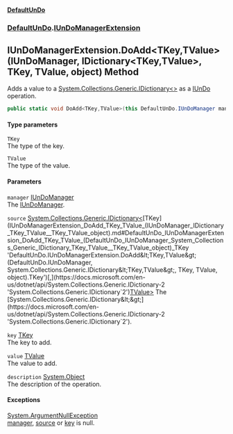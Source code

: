 #### [DefaultUnDo](DefaultUnDo.md 'DefaultUnDo')
### [DefaultUnDo](DefaultUnDo.md#DefaultUnDo 'DefaultUnDo').[IUnDoManagerExtension](IUnDoManagerExtension.md 'DefaultUnDo.IUnDoManagerExtension')
## IUnDoManagerExtension.DoAdd&lt;TKey,TValue&gt;(IUnDoManager, IDictionary&lt;TKey,TValue&gt;, TKey, TValue, object) Method
Adds a value to a [System.Collections.Generic.IDictionary&lt;&gt;](https://docs.microsoft.com/en-us/dotnet/api/System.Collections.Generic.IDictionary-2 'System.Collections.Generic.IDictionary`2') as a [IUnDo](IUnDo.md 'DefaultUnDo.IUnDo') operation.  
```csharp
public static void DoAdd<TKey,TValue>(this DefaultUnDo.IUnDoManager manager, System.Collections.Generic.IDictionary<TKey,TValue> source, TKey key, TValue value, object description=null);
```
#### Type parameters
<a name='DefaultUnDo_IUnDoManagerExtension_DoAdd_TKey_TValue_(DefaultUnDo_IUnDoManager_System_Collections_Generic_IDictionary_TKey_TValue__TKey_TValue_object)_TKey'></a>
`TKey`  
The type of the key.
  
<a name='DefaultUnDo_IUnDoManagerExtension_DoAdd_TKey_TValue_(DefaultUnDo_IUnDoManager_System_Collections_Generic_IDictionary_TKey_TValue__TKey_TValue_object)_TValue'></a>
`TValue`  
The type of the value.
  
#### Parameters
<a name='DefaultUnDo_IUnDoManagerExtension_DoAdd_TKey_TValue_(DefaultUnDo_IUnDoManager_System_Collections_Generic_IDictionary_TKey_TValue__TKey_TValue_object)_manager'></a>
`manager` [IUnDoManager](IUnDoManager.md 'DefaultUnDo.IUnDoManager')  
The [IUnDoManager](IUnDoManager.md 'DefaultUnDo.IUnDoManager').
  
<a name='DefaultUnDo_IUnDoManagerExtension_DoAdd_TKey_TValue_(DefaultUnDo_IUnDoManager_System_Collections_Generic_IDictionary_TKey_TValue__TKey_TValue_object)_source'></a>
`source` [System.Collections.Generic.IDictionary&lt;](https://docs.microsoft.com/en-us/dotnet/api/System.Collections.Generic.IDictionary-2 'System.Collections.Generic.IDictionary`2')[TKey](IUnDoManagerExtension_DoAdd_TKey_TValue_(IUnDoManager_IDictionary_TKey_TValue__TKey_TValue_object).md#DefaultUnDo_IUnDoManagerExtension_DoAdd_TKey_TValue_(DefaultUnDo_IUnDoManager_System_Collections_Generic_IDictionary_TKey_TValue__TKey_TValue_object)_TKey 'DefaultUnDo.IUnDoManagerExtension.DoAdd&lt;TKey,TValue&gt;(DefaultUnDo.IUnDoManager, System.Collections.Generic.IDictionary&lt;TKey,TValue&gt;, TKey, TValue, object).TKey')[,](https://docs.microsoft.com/en-us/dotnet/api/System.Collections.Generic.IDictionary-2 'System.Collections.Generic.IDictionary`2')[TValue](IUnDoManagerExtension_DoAdd_TKey_TValue_(IUnDoManager_IDictionary_TKey_TValue__TKey_TValue_object).md#DefaultUnDo_IUnDoManagerExtension_DoAdd_TKey_TValue_(DefaultUnDo_IUnDoManager_System_Collections_Generic_IDictionary_TKey_TValue__TKey_TValue_object)_TValue 'DefaultUnDo.IUnDoManagerExtension.DoAdd&lt;TKey,TValue&gt;(DefaultUnDo.IUnDoManager, System.Collections.Generic.IDictionary&lt;TKey,TValue&gt;, TKey, TValue, object).TValue')[&gt;](https://docs.microsoft.com/en-us/dotnet/api/System.Collections.Generic.IDictionary-2 'System.Collections.Generic.IDictionary`2')  
The [System.Collections.Generic.IDictionary&lt;&gt;](https://docs.microsoft.com/en-us/dotnet/api/System.Collections.Generic.IDictionary-2 'System.Collections.Generic.IDictionary`2').
  
<a name='DefaultUnDo_IUnDoManagerExtension_DoAdd_TKey_TValue_(DefaultUnDo_IUnDoManager_System_Collections_Generic_IDictionary_TKey_TValue__TKey_TValue_object)_key'></a>
`key` [TKey](IUnDoManagerExtension_DoAdd_TKey_TValue_(IUnDoManager_IDictionary_TKey_TValue__TKey_TValue_object).md#DefaultUnDo_IUnDoManagerExtension_DoAdd_TKey_TValue_(DefaultUnDo_IUnDoManager_System_Collections_Generic_IDictionary_TKey_TValue__TKey_TValue_object)_TKey 'DefaultUnDo.IUnDoManagerExtension.DoAdd&lt;TKey,TValue&gt;(DefaultUnDo.IUnDoManager, System.Collections.Generic.IDictionary&lt;TKey,TValue&gt;, TKey, TValue, object).TKey')  
The key to add.
  
<a name='DefaultUnDo_IUnDoManagerExtension_DoAdd_TKey_TValue_(DefaultUnDo_IUnDoManager_System_Collections_Generic_IDictionary_TKey_TValue__TKey_TValue_object)_value'></a>
`value` [TValue](IUnDoManagerExtension_DoAdd_TKey_TValue_(IUnDoManager_IDictionary_TKey_TValue__TKey_TValue_object).md#DefaultUnDo_IUnDoManagerExtension_DoAdd_TKey_TValue_(DefaultUnDo_IUnDoManager_System_Collections_Generic_IDictionary_TKey_TValue__TKey_TValue_object)_TValue 'DefaultUnDo.IUnDoManagerExtension.DoAdd&lt;TKey,TValue&gt;(DefaultUnDo.IUnDoManager, System.Collections.Generic.IDictionary&lt;TKey,TValue&gt;, TKey, TValue, object).TValue')  
The value to add.
  
<a name='DefaultUnDo_IUnDoManagerExtension_DoAdd_TKey_TValue_(DefaultUnDo_IUnDoManager_System_Collections_Generic_IDictionary_TKey_TValue__TKey_TValue_object)_description'></a>
`description` [System.Object](https://docs.microsoft.com/en-us/dotnet/api/System.Object 'System.Object')  
The description of the operation.
  
#### Exceptions
[System.ArgumentNullException](https://docs.microsoft.com/en-us/dotnet/api/System.ArgumentNullException 'System.ArgumentNullException')  
[manager](IUnDoManagerExtension_DoAdd_TKey_TValue_(IUnDoManager_IDictionary_TKey_TValue__TKey_TValue_object).md#DefaultUnDo_IUnDoManagerExtension_DoAdd_TKey_TValue_(DefaultUnDo_IUnDoManager_System_Collections_Generic_IDictionary_TKey_TValue__TKey_TValue_object)_manager 'DefaultUnDo.IUnDoManagerExtension.DoAdd&lt;TKey,TValue&gt;(DefaultUnDo.IUnDoManager, System.Collections.Generic.IDictionary&lt;TKey,TValue&gt;, TKey, TValue, object).manager'), [source](IUnDoManagerExtension_DoAdd_TKey_TValue_(IUnDoManager_IDictionary_TKey_TValue__TKey_TValue_object).md#DefaultUnDo_IUnDoManagerExtension_DoAdd_TKey_TValue_(DefaultUnDo_IUnDoManager_System_Collections_Generic_IDictionary_TKey_TValue__TKey_TValue_object)_source 'DefaultUnDo.IUnDoManagerExtension.DoAdd&lt;TKey,TValue&gt;(DefaultUnDo.IUnDoManager, System.Collections.Generic.IDictionary&lt;TKey,TValue&gt;, TKey, TValue, object).source') or [key](IUnDoManagerExtension_DoAdd_TKey_TValue_(IUnDoManager_IDictionary_TKey_TValue__TKey_TValue_object).md#DefaultUnDo_IUnDoManagerExtension_DoAdd_TKey_TValue_(DefaultUnDo_IUnDoManager_System_Collections_Generic_IDictionary_TKey_TValue__TKey_TValue_object)_key 'DefaultUnDo.IUnDoManagerExtension.DoAdd&lt;TKey,TValue&gt;(DefaultUnDo.IUnDoManager, System.Collections.Generic.IDictionary&lt;TKey,TValue&gt;, TKey, TValue, object).key') is null.
